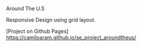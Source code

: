 Around The U.S

Responsive Design using grid layout.

[Project on Github Pages]
https://camiloaram.github.io/se_project_aroundtheus/
